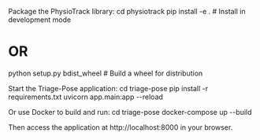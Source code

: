 Package the PhysioTrack library:
cd physiotrack
pip install -e . # Install in development mode

# OR

python setup.py bdist_wheel # Build a wheel for distribution

Start the Triage-Pose application:
cd triage-pose
pip install -r requirements.txt
uvicorn app.main:app --reload

Or use Docker to build and run:
cd triage-pose
docker-compose up --build

Then access the application at http://localhost:8000 in your browser.
